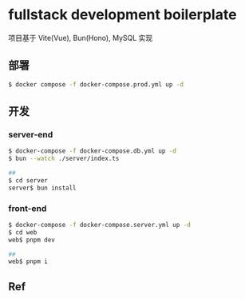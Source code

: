 # fullstack development boilerplate

项目基于 Vite(Vue), Bun(Hono), MySQL 实现

## 部署

``` bash
$ docker compose -f docker-compose.prod.yml up -d
```

## 开发

### server-end

``` bash
$ docker-compose -f docker-compose.db.yml up -d
$ bun --watch ./server/index.ts

##
$ cd server
server$ bun install
```

### front-end

``` bash
$ docker-compose -f docker-compose.server.yml up -d
$ cd web
web$ pnpm dev

##
web$ pnpm i
```


## Ref

